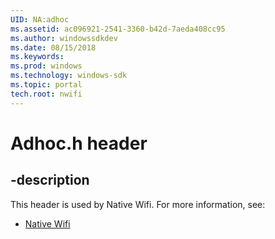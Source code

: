 ```yaml
---
UID: NA:adhoc
ms.assetid: ac096921-2541-3360-b42d-7aeda408cc95
ms.author: windowssdkdev
ms.date: 08/15/2018
ms.keywords: 
ms.prod: windows
ms.technology: windows-sdk
ms.topic: portal
tech.root: nwifi
---
```


# Adhoc.h header


## -description


This header is used by Native Wifi. For more information, see:

- [Native Wifi](../_nwifi)
